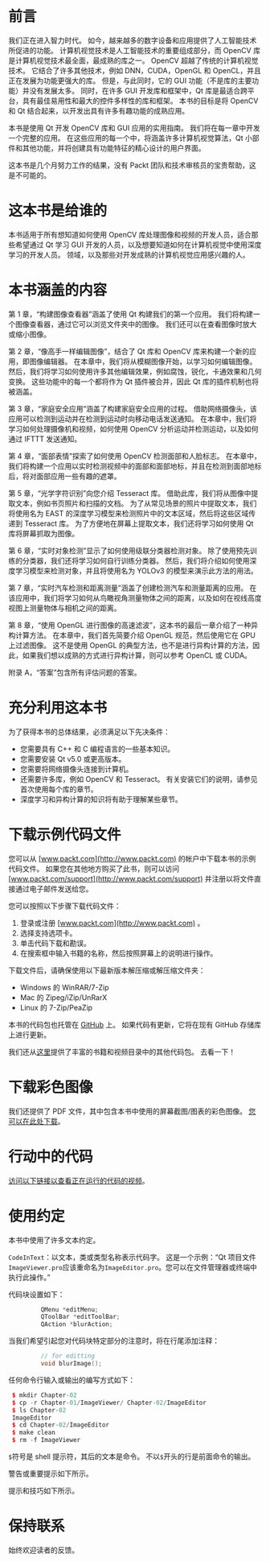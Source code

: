 # 前言

我们正在进入智力时代。 如今，越来越多的数字设备和应用提供了人工智能技术所促进的功能。 计算机视觉技术是人工智能技术的重要组成部分，而 OpenCV 库是计算机视觉技术最全面，最成熟的库之一。 OpenCV 超越了传统的计算机视觉技术。 它结合了许多其他技术，例如 DNN，CUDA，OpenGL 和 OpenCL，并且正在发展为功能更强大的库。 但是，与此同时，它的 GUI 功能（不是库的主要功能）并没有发展太多。 同时，在许多 GUI 开发库和框架中，Qt 库是最适合跨平台，具有最佳易用性和最大的控件多样性的库和框架。 本书的目标是将 OpenCV 和 Qt 结合起来，以开发出具有许多有趣功能的成熟应用。

本书是使用 Qt 开发 OpenCV 库和 GUI 应用的实用指南。 我们将在每一章中开发一个完整的应用。 在这些应用的每一个中，将涵盖许多计算机视觉算法，Qt 小部件和其他功能，并将创建具有功能特征的精心设计的用户界面。

这本书是几个月努力工作的结果，没有 Packt 团队和技术审核员的宝贵帮助，这是不可能的。

# 这本书是给谁的

本书适用于所有想知道如何使用 OpenCV 库处理图像和视频的开发人员，适合那些希望通过 Qt 学习 GUI 开发的人员，以及想要知道如何在计算机视觉中使用深度学习的开发人员。 领域，以及那些对开发成熟的计算机视觉应用感兴趣的人。

# 本书涵盖的内容

第 1 章，“构建图像查看器”涵盖了使用 Qt 构建我们的第一个应用。 我们将构建一个图像查看器，通过它可以浏览文件夹中的图像。 我们还可以在查看图像时放大或缩小图像。

第 2 章，“像高手一样编辑图像”，结合了 Qt 库和 OpenCV 库来构建一个新的应用，即图像编辑器。 在本章中，我们将从模糊图像开始，以学习如何编辑图像。 然后，我们将学习如何使用许多其他编辑效果，例如腐蚀，锐化，卡通效果和几何变换。 这些功能中的每一个都将作为 Qt 插件被合并，因此 Qt 库的插件机制也将被涵盖。

第 3 章，“家庭安全应用”涵盖了构建家庭安全应用的过程。 借助网络摄像头，该应用可以检测到运动并在检测到运动时向移动电话发送通知。 在本章中，我们将学习如何处理摄像机和视频，如何使用 OpenCV 分析运动并检测运动，以及如何通过 IFTTT 发送通知。

第 4 章，“面部表情”探索了如何使用 OpenCV 检测面部和人脸标志。 在本章中，我们将构建一个应用以实时检测视频中的面部和面部地标，并且在检测到面部地标后，将对面部应用一些有趣的遮罩。

第 5 章，“光学字符识别”向您介绍 Tesseract 库。 借助此库，我们将从图像中提取文本，例如书页照片和扫描的文档。 为了从常见场景的照片中提取文本，我们将使用名为 EAST 的深度学习模型来检测照片中的文本区域，然后将这些区域传递到 Tesseract 库。 为了方便地在屏幕上提取文本，我们还将学习如何使用 Qt 库将屏幕抓取为图像。

第 6 章，“实时对象检测”显示了如何使用级联分类器检测对象。 除了使用预先训练的分类器，我们还将学习如何自行训练分类器。 然后，我们将介绍如何使用深度学习模型来检测对象，并且将使用名为 YOLOv3 的模型来演示此方法的用法。

第 7 章，“实时汽车检测和距离测量”涵盖了创建检测汽车和测量距离的应用。 在该应用中，我们将学习如何从鸟瞰视角测量物体之间的距离，以及如何在视线高度视图上测量物体与相机之间的距离。

第 8 章，“使用 OpenGL 进行图像的高速滤波”，这本书的最后一章介绍了一种异构计算方法。 在本章中，我们首先简要介绍 OpenGL 规范，然后使用它在 GPU 上过滤图像。 这不是使用 OpenGL 的典型方法，也不是进行异构计算的方法，因此，如果我们想以成熟的方式进行异构计算，则可以参考 OpenCL 或 CUDA。

附录 A，“答案”包含所有评估问题的答案。

# 充分利用这本书

为了获得本书的总体结果，必须满足以下先决条件：

*   您需要具有 C++ 和 C 编程语言的一些基本知识。
*   您需要安装 Qt v5.0 或更高版本。
*   您需要将网络摄像头连接到计算机。
*   还需要许多库，例如 OpenCV 和 Tesseract。 有关安装它们的说明，请参见首次使用每个库的章节。
*   深度学习和异构计算的知识将有助于理解某些章节。

# 下载示例代码文件

您可以从 [www.packt.com](http://www.packt.com) 的帐户中下载本书的示例代码文件。 如果您在其他地方购买了此书，则可以访问 [www.packt.com/support](http://www.packt.com/support) 并注册以将文件直接通过电子邮件发送给您。

您可以按照以下步骤下载代码文件：

1.  登录或注册 [www.packt.com](http://www.packt.com) 。
2.  选择支持选项卡。
3.  单击代码下载和勘误。
4.  在搜索框中输入书籍的名称，然后按照屏幕上的说明进行操作。

下载文件后，请确保使用以下最新版本解压缩或解压缩文件夹：

*   Windows 的 WinRAR/7-Zip
*   Mac 的 Zipeg/iZip/UnRarX
*   Linux 的 7-Zip/PeaZip

本书的代码包也托管在 [GitHub](https://github.com/PacktPublishing/Qt-5-and-OpenCV-4-Computer-Vision-Projects) 上。 如果代码有更新，它将在现有 GitHub 存储库上进行更新。

我们还从[这里](https://github.com/PacktPublishing/)提供了丰富的书籍和视频目录中的其他代码包。 去看一下！

# 下载彩色图像

我们还提供了 PDF 文件，其中包含本书中使用的屏幕截图/图表的彩色图像。 [您可以在此处下载](http://www.packtpub.com/sites/default/files/downloads/9781789532586_ColorImages.pdf)。

# 行动中的代码

[访问以下链接以查看正在运行的代码的视频](http://bit.ly/2FfYSDS)。

# 使用约定

本书中使用了许多文本约定。

`CodeInText`：以文本，类或类型名称表示代码字。 这是一个示例：“Qt 项目文件`ImageViewer.pro`应该重命名为`ImageEditor.pro`。您可以在文件管理器或终端中执行此操作。”

代码块设置如下：

```cpp
         QMenu *editMenu;
         QToolBar *editToolBar;
         QAction *blurAction;
```

当我们希望引起您对代码块特定部分的注意时，将在行尾添加注释：

```cpp
         // for editting
         void blurImage();
```

任何命令行输入或输出的编写方式如下：

```cpp
 $ mkdir Chapter-02
 $ cp -r Chapter-01/ImageViewer/ Chapter-02/ImageEditor
 $ ls Chapter-02
 ImageEditor
 $ cd Chapter-02/ImageEditor
 $ make clean
 $ rm -f ImageViewer
```

`$`符号是 shell 提示符，其后的文本是命令。 不以`$`开头的行是前面命令的输出。

警告或重要提示如下所示。

提示和技巧如下所示。

# 保持联系

始终欢迎读者的反馈。